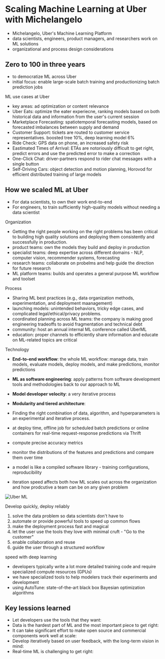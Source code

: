 # Scaling Machine Learning at Uber with Michelangelo

- Michelangelo, Uber's Machine Learning Platform
- data scientists, engineers, product managers, and researchers work on ML solutions
- organizational and process design considerations

## Zero to 100 in three years

- to democratize ML across Uber
- initial focus: enable large-scale batch training and productionizing batch prediction jobs

ML use cases at Uber

- key areas: ad optimization or content relevance
- Uber Eats: optimize the eater experiecne, ranking models based on both historical data and information from the user's current session
- Marketplace Forecasting: spatiotemporal forecasting models, based on forecasted imbalances between supply and demand
- Customer Support: tickets are routed to customer service representatives. boosted tree 10%, deep learning model 6%
- Ride Check: GPS data on phone, an increased safety risk
- Eastimated Times of Arrival: ETAs are notoriously difficult to get right, predict errors and use the predicted error to make a correction
- One-Click Chat: driver-partners respond to rider chat messages with a single button
- Self-Driving Cars: object detection and motion planning, Horovod for efficient distributed training of large models

## How we scaled ML at Uber

- For data scientists, to own their work end-to-end
- For engineers, to train sufficiently high-quality models without needing a data scientist

Organization

- Getting the right people working on the right problems has been critical to building high quality solutions and deploying them consistently and successfully in production.
- product teams: own the models they build and deploy in production
- specialist teams: deep expertise across different domains - NLP, computer vision, recommender systems, forecasting
- research teams: collaborate on probelms and help guide the direction for future research
- ML platform teams: builds and operates a general purpose ML workflow and toolset

Process

- Sharing ML best practices (e.g., data organization methods, experimentation, and deployment maanagement)
- launching models: unintended behaviors, tricky edge cases, and complicated legal/ethical/privacy problems.
- coordinated planning across ML teams: the company is making good engineering tradeoffs to avoid fragmentation and technical debt
- community: host an annual internal ML conference called UberML
- education: proper channels to efficiently share information and educate on ML-related topics are critical

Technology

- **End-to-end workflow**: the whole ML workflow: manage data, train models, evaluate models, deploy models, and make predictions, monitor predictions
- **ML as software engineering**: apply patterns from software development tools and methodologies back to our approach to ML
- **Model developer velocity**: a very iterative process
- **Modularity and tiered architecture**:

- Finding the right combination of data, algorithm, and hyperparameters is an experimental and iterative process.
- at deploy time, offline job for scheduled batch predictions or online containers for real-time request-response predictions via Thrift
- compute precise accuracy metrics
- monitor the distributions of the features and predictions and compare them over time
- a model is like a compiled software library - training configurations, reproducibility
- iteration speed affects both how ML scales out across the organization and how prodcutive a team can be on any given problem

![Uber ML](https://blog.uber-cdn.com/cdn-cgi/image/width=2160,quality=80,onerror=redirect,format=auto/wp-content/uploads/2022/08/image6-32.png)

Develop quickly, deploy reliably

1. solve the data problem so data scientists don't have to
1. automate or provide powerful tools to speed up common flows
1. make the deployment process fast and magical
1. let the user use the tools they love with minimal cruft - "Go to the customer"
1. enable collaboration and reuse
1. guide the user through a structured workflow

speed with deep learning

- developers typically write a lot more detailed training code and require specialized compute resources (GPUs)
- we have specialized tools to help modelers track their experiments and development
- using AutoTune: state-of-the-art black box Bayesian optimization algorithms

## Key lessions learned

- Let developers use the tools that they want:
- Data is the hardest part of ML and the most important piece to get right:
- It can take significant effort to make open source and commercial components work well at scale:
- Develop iteratively based on user feedback, with the long-term vision in mind:
- Real-time ML is challenging to get right:
